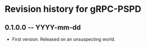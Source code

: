 # Revision history for gRPC-PSPD

## 0.1.0.0 -- YYYY-mm-dd

* First version. Released on an unsuspecting world.
